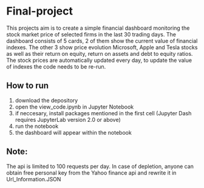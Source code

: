 # Final-project

This projects aim is to create a simple financial dashboard monitoring the stock market price of selected firms in the last 30 trading days.
The dashboard consists of 5 cards, 2 of them show the current value of financial indexes. The other 3 show price evolution Microsoft, Apple and Tesla stocks as well as their return on equity, return on assets and debt to equity ratios.
The stock prices are automatically updated every day, to update the value of indexes the code needs to be re-run.

## How to run
1. download the depository
2. open the view_code.ipynb in Jupyter Notebook
3. if neccesary, install packages mentioned in the first cell (Jupyter Dash requires JupyterLab version 2.0 or above)
4. run the notebook
5. the dashboard will appear within the notebook

## Note:
The api is limited to 100 requests per day. In case of depletion, anyone can obtain free personal key from the Yahoo finance api and rewrite it in Url_Information.JSON
